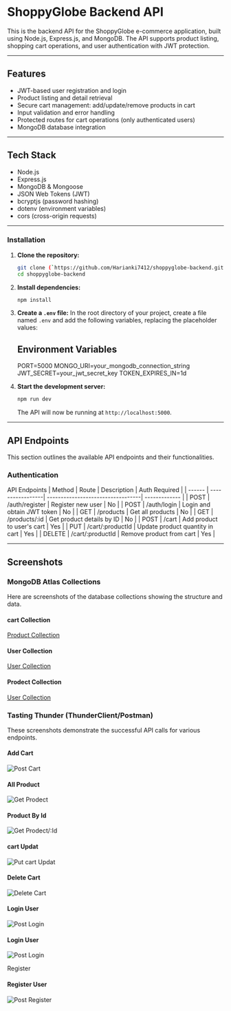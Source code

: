 # ShoppyGlobe Backend API

This is the backend API for the ShoppyGlobe e-commerce application, built using Node.js, Express.js, and MongoDB. The API supports product listing, shopping cart operations, and user authentication with JWT protection.

---


## Features

- JWT-based user registration and login
- Product listing and detail retrieval
- Secure cart management: add/update/remove products in cart
- Input validation and error handling
- Protected routes for cart operations (only authenticated users)
- MongoDB database integration

---

## Tech Stack

- Node.js
- Express.js
- MongoDB & Mongoose
- JSON Web Tokens (JWT)
- bcryptjs (password hashing)
- dotenv (environment variables)
- cors (cross-origin requests)

---


### Installation

1.  **Clone the repository:**
    ```bash
    git clone (`https://github.com/Harianki7412/shoppyglobe-backend.git`)
    cd shoppyglobe-backend
    ```
2.  **Install dependencies:**
    ```bash
    npm install
    ```
3.  **Create a `.env` file:**
    In the root directory of your project, create a file named `.env` and add the following variables, replacing the placeholder values:

    ## Environment Variables
    PORT=5000
    MONGO_URI=your_mongodb_connection_string
    JWT_SECRET=your_jwt_secret_key
    TOKEN_EXPIRES_IN=1d

4.  **Start the development server:**
    ```bash
    npm run dev
    ```
    The API will now be running at `http://localhost:5000`.

---

## API Endpoints

This section outlines the available API endpoints and their functionalities.

### Authentication


API Endpoints
| Method    | Route            | Description                       | Auth Required | 
| ------    | -----------------| ----------------------------------| ------------- | 
| POST      | /auth/register   | Register new user                 | No            | 
| POST      | /auth/login      | Login and obtain JWT token        | No            | 
| GET       | /products        | Get all products                  | No            | 
| GET       | /products/:id    | Get product details by ID         | No            | 
| POST      | /cart            | Add product to user's cart        | Yes           | 
| PUT       | /cart/:productId | Update product quantity in cart   | Yes           | 
| DELETE    | /cart/:productId | Remove product from cart          | Yes           |

---

## Screenshots

### MongoDB Atlas Collections

Here are screenshots of the database collections showing the structure and data.

#### cart Collection
[Product Collection](/ScreenSort/Mogoose_cart.jpg)

#### User Collection
[User Collection](/ScreenSort/Mongoose_User.jpg)

#### Prodect Collection
[User Collection](/ScreenSort/Mongoose_Prodect.jpg)

### Tasting Thunder (ThunderClient/Postman)

These screenshots demonstrate the successful API calls for various endpoints.

#### Add Cart 
![Post Cart](/ScreenSort/Add_To_Cart.jpg)

####  All Product 
![Get Prodect](/ScreenSort/Get_All_Prodect.jpg)

####  Product By Id
![Get Prodect/:Id](/ScreenSort/Get_Prodect_by_Id.jpg)


####  cart Updat
![Put cart Updat](/ScreenSort/User_cart_Updat.jpg)

####  Delete Cart
![Delete Cart](/ScreenSort/User_Delete_Cart.jpg)

####  Login User
![Post Login](/ScreenSort/User_Login.jpg)

####  Login User
![Post Login](/ScreenSort/User_Login.jpg)

Register 

####  Register User
![Post Register](/ScreenSort/User_Register%20.jpg)